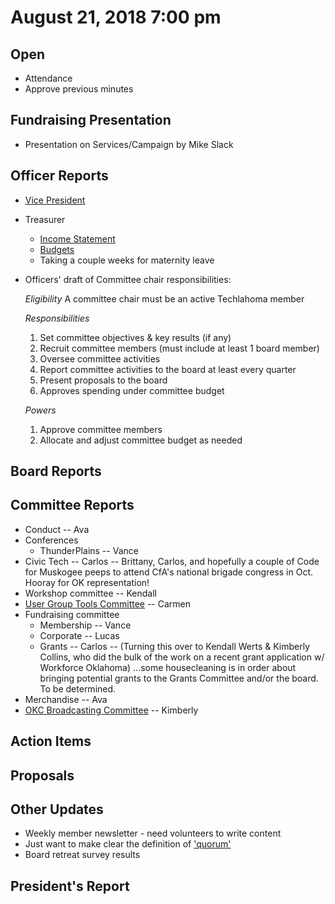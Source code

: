 # August 21, 2018 7:00 pm

## Open
* Attendance
* Approve previous minutes

## Fundraising Presentation
* Presentation on Services/Campaign by Mike Slack

## Officer Reports
* [Vice President]()
* Treasurer
    - [Income Statement](https://docs.google.com/spreadsheets/d/1tw-q8jl-9VMMZ2OmxKM6sCq0A82pPU8yLPMsnaI-DGE/edit?usp=sharing)
    - [Budgets](https://docs.google.com/spreadsheets/d/1BdSo4lCJLIDFu0a3EfQ3AWu2wgmotYP-qIzIDC4PXsk/edit?usp=sharing)
    - Taking a couple weeks for maternity leave
* Officers' draft of Committee chair responsibilities:
    
    *Eligibility*
    A committee chair must be an active Techlahoma member
    
    *Responsibilities*
    1. Set committee objectives & key results (if any)
    2. Recruit committee members (must include at least 1 board member)
    3. Oversee committee activities
    4. Report committee activities to the board at least every quarter
    5. Present proposals to the board
    6. Approves spending under committee budget
    
    *Powers*
    1. Approve committee members
    2. Allocate and adjust committee budget as needed

## Board Reports

## Committee Reports

* Conduct -- Ava
* Conferences
    - ThunderPlains -- Vance
* Civic Tech -- Carlos -- Brittany, Carlos, and hopefully a couple of Code for Muskogee peeps to attend CfA's national brigade congress in Oct. Hooray for OK representation!
* Workshop committee -- Kendall
* [User Group Tools Committee](https://github.com/techlahoma/board_meetings/blob/master/2018/committee_reports/08_ug_tooling.md) -- Carmen
* Fundraising committee
    - Membership -- Vance
    - Corporate -- Lucas
    - Grants -- Carlos -- (Turning this over to Kendall Werts & Kimberly Collins, who did the bulk of the work on a recent grant application w/ Workforce Oklahoma) ...some housecleaning is in order about bringing potential grants to the Grants Committee and/or the board. To be determined.
* Merchandise -- Ava
* [OKC Broadcasting Committee](https://github.com/techlahoma/board_meetings/blob/master/2018/committee_reports/08_okc_broadcasting.md) -- Kimberly

## Action Items

## Proposals

## Other Updates

* Weekly member newsletter - need volunteers to write content
* Just want to make clear the definition of ['quorum'](https://www.dummies.com/careers/business-skills/roberts-rules-for-defining-a-quorum/)
* Board retreat survey results

## President's Report 
